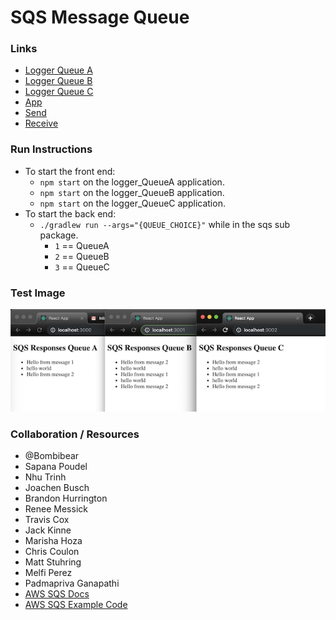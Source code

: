 # SQS Message Queue

### Links
* [Logger Queue A](./logger_QueueA/src/app.js)
* [Logger Queue B](./logger_QueueB/src/app.js)
* [Logger Queue C](./logger_QueueC/src/app.js)
* [App](./sqs/src/main/java/sqs/App.java)
* [Send](./sqs/src/main/java/sqs/Send.java)
* [Receive](./sqs/src/main/java/sqs/Receive.java)

### Run Instructions
* To start the front end:
  * `npm start` on the logger_QueueA application.
  * `npm start` on the logger_QueueB application.
  * `npm start` on the logger_QueueC application.
* To start the back end:
  * `./gradlew run --args="{QUEUE_CHOICE}"` while in the sqs sub package.
    * `1` == QueueA
    * `2` == QueueB
    * `3` == QueueC

### Test Image
![front end results](./assets/queue_test.png)

### Collaboration / Resources
* @Bombibear
* Sapana Poudel
* Nhu Trinh
* Joachen Busch
* Brandon Hurrington
* Renee Messick
* Travis Cox
* Jack Kinne
* Marisha Hoza
* Chris Coulon
* Matt Stuhring
* Melfi Perez
* Padmapriva Ganapathi
* [AWS SQS Docs](https://docs.aws.amazon.com/sdk-for-java/v1/developer-guide/examples-sqs-message-queues.html)
* [AWS SQS Example Code](https://github.com/awsdocs/aws-doc-sdk-examples/blob/master/java/example_code/sqs/src/main/java/aws/example/sqs/UsingQueues.java)

